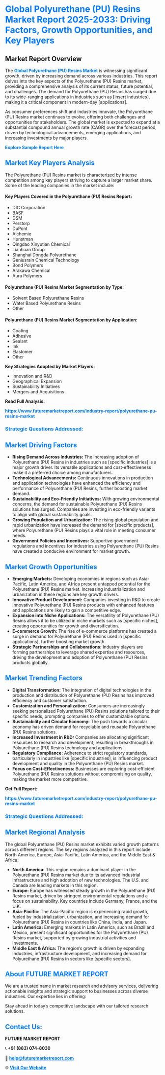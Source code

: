 <h1 style="color: #007BFF;">Global Polyurethane (PU) Resins Market Report 2025-2033: Driving Factors, Growth Opportunities, and Key Players</h1>

<section id="overview">
<h2>Market Report Overview</h2>
<p>The <a href="https://www.futuremarketreport.com/industry-report/polyurethane-pu-resins-market" style="color: #007BFF; text-decoration: none;"><strong>Global Polyurethane (PU) Resins Market</strong></a> is witnessing significant growth, driven by increasing demand across various industries. This report delves into the key aspects of the Polyurethane (PU) Resins market, providing a comprehensive analysis of its current status, future potential, and challenges. The demand for Polyurethane (PU) Resins has surged due to its wide-ranging applications in industries such as [insert industries], making it a critical component in modern-day [applications].</p>
<p>As consumer preferences shift and industries innovate, the Polyurethane (PU) Resins market continues to evolve, offering both challenges and opportunities for stakeholders. The global market is expected to expand at a substantial compound annual growth rate (CAGR) over the forecast period, driven by technological advancements, emerging applications, and increasing investments by major players.</p>
</section>

<section id="overview">
<p><a href="https://www.futuremarketreport.com/request-sample/reportId=85243" style="color: #007BFF; text-decoration: none;"><strong>Explore Sample Report Here</strong></a></p>
</section>

<section id="key-players">
<h2 style="color: #007BFF;">Market Key Players Analysis</h2>
<p>The Polyurethane (PU) Resins market is characterized by intense competition among key players striving to capture a larger market share. Some of the leading companies in the market include:</p>
<h4>Key Players Covered in the Polyurethane (PU) Resins Report:</h4>
<ul><li>DIC Corporation</li><li>BASF</li><li>DSM</li><li>Perstorp</li><li>DuPont</li><li>Alchemie</li><li>Hunstman</li><li>Qingdao Xinyutian Chemical</li><li>Lianhuan Group</li><li>Shanghai Dongda Polyurethane</li><li>Geniusrain Chemical Technology</li><li>Bond Polymers</li><li>Arakawa Chemical</li><li>Aura Polymers</li></ul>
<h4>Polyurethane (PU) Resins Market Segmentation by Type:</h4>
<ul><li>Solvent Based Polyurethane Resins</li><li>Water Based Polyurethane Resins</li><li>Other</li></ul>

<h4>Polyurethane (PU) Resins Market Segmentation by Application:</h4>
<ul><li>Coating</li><li>Adhesive</li><li>Sealant</li><li>Ink</li><li>Elastomer</li><li>Other</li></ul>
<p><strong>Key Strategies Adopted by Market Players:</strong></p>
<ul>
<li>Innovation and R&D</li>
<li>Geographical Expansion</li>
<li>Sustainability Initiatives</li>
<li>Mergers and Acquisitions</li>
</ul>
</section>

<section>
<p><strong>Read Full Analysis: </strong></p><a href="https://www.futuremarketreport.com/industry-report/polyurethane-pu-resins-market" style="color: #007BFF; text-decoration: none;"><strong>https://www.futuremarketreport.com/industry-report/polyurethane-pu-resins-market</strong></a>
<h3 style="color: #007BFF;">Strategic Questions Addressed:</h3>
</section>

<section id="driving-factors">
<h2 style="color: #007BFF;">Market Driving Factors</h2>
<ul>
<li><strong>Rising Demand Across Industries:</strong> The increasing adoption of Polyurethane (PU) Resins in industries such as [specific industries] is a major growth driver. Its versatile applications and cost-effectiveness make it a preferred choice among manufacturers.</li>
<li><strong>Technological Advancements:</strong> Continuous innovations in production and application technologies have enhanced the efficiency and performance of Polyurethane (PU) Resins, further boosting market demand.</li>
<li><strong>Sustainability and Eco-Friendly Initiatives:</strong> With growing environmental concerns, the demand for sustainable Polyurethane (PU) Resins solutions has surged. Companies are investing in eco-friendly variants to align with global sustainability goals.</li>
<li><strong>Growing Population and Urbanization:</strong> The rising global population and rapid urbanization have increased the demand for [specific products], where Polyurethane (PU) Resins plays a vital role in meeting consumer needs.</li>
<li><strong>Government Policies and Incentives:</strong> Supportive government regulations and incentives for industries using Polyurethane (PU) Resins have created a conducive environment for market growth.</li>
</ul>
</section>

<section id="growth-opportunities">
<h2 style="color: #007BFF;">Market Growth Opportunities</h2>
<ul>
<li><strong>Emerging Markets:</strong> Developing economies in regions such as Asia-Pacific, Latin America, and Africa present untapped potential for the Polyurethane (PU) Resins market. Increasing industrialization and urbanization in these regions are key growth drivers.</li>
<li><strong>Innovative Product Development:</strong> Companies investing in R&D to create innovative Polyurethane (PU) Resins products with enhanced features and applications are likely to gain a competitive edge.</li>
<li><strong>Expansion into Niche Applications:</strong> The versatility of Polyurethane (PU) Resins allows it to be utilized in niche markets such as [specific niches], creating opportunities for growth and diversification.</li>
<li><strong>E-commerce Growth:</strong> The rise of e-commerce platforms has created a surge in demand for Polyurethane (PU) Resins used in [specific applications], further boosting market growth.</li>
<li><strong>Strategic Partnerships and Collaborations:</strong> Industry players are forming partnerships to leverage shared expertise and resources, driving the development and adoption of Polyurethane (PU) Resins products globally.</li>
</ul>
</section>

<section id="trending-factors">
<h2 style="color: #007BFF;">Market Trending Factors</h2>
<ul>
<li><strong>Digital Transformation:</strong> The integration of digital technologies in the production and distribution of Polyurethane (PU) Resins has improved efficiency and customer satisfaction.</li>
<li><strong>Customization and Personalization:</strong> Consumers are increasingly seeking personalized Polyurethane (PU) Resins solutions tailored to their specific needs, prompting companies to offer customizable options.</li>
<li><strong>Sustainability and Circular Economy:</strong> The push towards a circular economy has driven demand for recyclable and reusable Polyurethane (PU) Resins solutions.</li>
<li><strong>Increased Investment in R&D:</strong> Companies are allocating significant resources to research and development, resulting in breakthroughs in Polyurethane (PU) Resins technology and applications.</li>
<li><strong>Regulatory Compliance:</strong> Adherence to strict regulatory standards, particularly in industries like [specific industries], is influencing product development and quality in the Polyurethane (PU) Resins market.</li>
<li><strong>Focus on Cost-Effectiveness:</strong> Businesses are exploring cost-efficient Polyurethane (PU) Resins solutions without compromising on quality, making the market more competitive.</li>
</ul>
</section>

<section>
<p><strong>Get Full Report: </strong></p><a href="https://www.futuremarketreport.com/industry-report/polyurethane-pu-resins-market" style="color: #007BFF; text-decoration: none;"><strong>https://www.futuremarketreport.com/industry-report/polyurethane-pu-resins-market</strong></a>
<h3 style="color: #007BFF;">Strategic Questions Addressed:</h3>
</section>


<section id="regional-analysis">
<h2 style="color: #007BFF;">Market Regional Analysis</h2>
<p>The global Polyurethane (PU) Resins market exhibits varied growth patterns across different regions. The key regions analyzed in this report include North America, Europe, Asia-Pacific, Latin America, and the Middle East & Africa:</p>
<ul>
<li><strong>North America:</strong> This region remains a dominant player in the Polyurethane (PU) Resins market due to its advanced industrial infrastructure and high adoption of new technologies. The U.S. and Canada are leading markets in this region.</li>
<li><strong>Europe:</strong> Europe has witnessed steady growth in the Polyurethane (PU) Resins market, driven by stringent environmental regulations and a focus on sustainability. Key countries include Germany, France, and the U.K.</li>
<li><strong>Asia-Pacific:</strong> The Asia-Pacific region is experiencing rapid growth, fueled by industrialization, urbanization, and increasing demand for Polyurethane (PU) Resins in countries like China, India, and Japan.</li>
<li><strong>Latin America:</strong> Emerging markets in Latin America, such as Brazil and Mexico, present significant opportunities for the Polyurethane (PU) Resins market, supported by growing industrial activities and investments.</li>
<li><strong>Middle East & Africa:</strong> The region’s growth is driven by expanding industries, infrastructure development, and increasing demand for Polyurethane (PU) Resins in sectors like [specific sectors].</li>
</ul>
</section>

<footer>
<h2 style="color: #007BFF;">About FUTURE MARKET REPORT</h2>
<p>We are a trusted name in market research and advisory services, delivering actionable insights and strategic support to businesses across diverse industries. Our expertise lies in offering:</p>

<p>Stay ahead in today’s competitive landscape with our tailored research solutions.</p>

<h2 style="color: #007BFF;">Contact Us:</h2>
<p><strong>FUTURE MARKET REPORT</strong></p>
<p>📞 <strong>+91 (883) 074-8030</strong></p>
<p>📧 <strong><a href="mailto:help@futuremarketreport.com" style="color: #007BFF;">help@futuremarketreport.com</a></strong></p>
<p>🌐 <strong><a href="https://www.futuremarketreport.com/" style="color: #007BFF;">Visit Our Website</a></strong></p>
</footer>